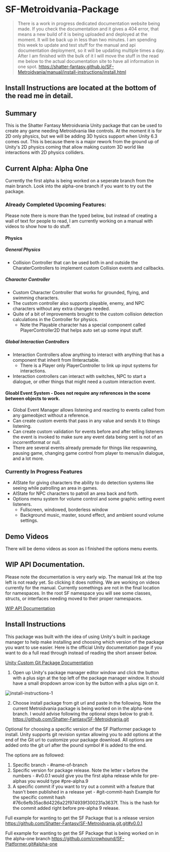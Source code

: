 # SF-Metroidvania-Package


> There is a work in progress dedicated documentation website being made. If you check the documentation and it gives a 404 error, that means a new build of it is being uploaded and deployed at the moment. It will be back up in less than two minutes.
> I am spending this week to update and test stuff for the manual and api documentation deployment, so it will be updating multiple times a day.
> After I am finished with the bulk of it I will move the stuff in the read me below to the actual documentation site to have all information in one spot.
> https://shatter-fantasy.github.io/SF-Metroidvania/manual/install-instructions/install.html

## Install Instructions are located at the bottom of the read me in detail.

## Summary 
This is the Shatter Fantasy Metroidvania Unity package that can be used to create any game needing Metroidvania like controls. 
At the moment it is for 2D only physics, but we will be adding 3D hysics support when Unity 6.3 comes out. 
This is because there is a major rework from the ground up of Unity's 2D physics coming that allow making custom 3D world like interactions with 2D physics colliders.


## Current Alpha: Alpha One
Currently the first alpha is being worked on a seperate branch from the main branch. 
Look into the alpha-one branch if you want to try out the package. 


### Already Completed Upcoming Features:
Please note there is more than the typed below, but instead of creating a wall of text for people to read, I am currently working on a manual with videos to show how to do stuff.

#### Physics

##### General Physics
- Collision Controller that can be used both in and outside the CharaterControllers to implement custom Collision events and callbacks.
##### Character Controller
- Custom Character Controller that works for grounded, flying, and swimming characters.
- The custom controller also supports playable, enemy, and NPC characters without any extra changes needed.
- Quite of a bit of improvements brought to the custom collision detection calculations in the Controller for physics.
  - Note the Playable character has a special component called PlayerController2D that helps auto set up some input stuff.

##### Global Interaction Controllers
- Interaction Controllers allow anything to interact with anything that has a component that inherit from IInteractable.
  - There is a Player only PlayerController to link up input systems for interactions.
- Interaction controllers can interact with switches, NPC to start a dialogue, or other things that might need a custom interaction event.

#### Gloabl Event System - Does not require any references in the scene between objects to work.
- Global Event Manager allows listening and reacting to events called from any gameobject without a reference.
- Can create custom events that pass in any value and sends it to things listening.
- Can create custom validation for events before and after telling listeners the event is invoked to make sure any event data being sent is not of an incorrentformat or null.
- There are several events already premade for things like respawning, pausing game, changing game control from player to menus/in dialogue, and a lot more.

### Currently In Progress Features
- AIState for giving characters the ability to do detection systems like seeing while patrolling an area in games.
- AIState for NPC characters to patroll an area back and forth.
- Options menu system for volume control and some graphic setting event listeners.
   - Fullscreen, windowed, borderless window
   - Background music, master, sound effect, and ambient sound volume settings.

## Demo Videos
There will be demo videos as soon as I finished the options menu events.

## WIP API Documentation.
Please note the documentation is very early wip. The manual link at the top left is not ready yet. So clicking it does nothing. We are working on videos currently for the manual. 
Currently somethings are not in the final location for namespaces. In the root SF namespace you will see some classes, structs, or interfaces needing moved to their proper namespaces.

[WIP API Documentation](https://shatter-fantasy.github.io/SF-Metroidvania/api/SF.Characters.Controllers.Controller2D.html)

## Install Instructions
This package was built with the idea of using Unity's built in package manager to help make installing and choosing which version of the package you want to use easier.
Here is the official Unity documentation page if you want to do a full read through instead of reading the short answer below.

[Unity Custom Git Package Documentation](https://docs.unity3d.com/6000.0/Documentation/Manual/upm-git.html#extended)

1. Open up Unity's package manager editor window and click the button with a plus sign at the top left of the package manager window. It should have a small dropdown arrow icon by the button with a plus sign on it.

![install-instructions-1](https://github.com/user-attachments/assets/de316cc8-5498-4496-b702-221b6f2b73f7)

   
2. Choose install package from git url and paste in the following.
Note the current Metroidvania package is being worked on in the alpha-one branch. I would advise following the optional steps below to grab it.
https://github.com/Shatter-Fantasy/SF-Metroidvania.git

Optional for choosing a specific version of the SF Platformer package to install.
Unity supports git revision syntax allowing you to add options at the end of the Git url to customize your package download.
All options are added onto the git url after the pound symbol # is added to the end.

The options are as followed:
1. Specific branch  - #name-of-branch
2. Specific version for package release. Note the letter v before the numbers - #v0.0.1 would give you the first alpha release while for pre-alphas you would type #pre-alpha.9
3. A specific commit if you want to try out a commit with a feature that hasn't been published in a release yet - #git-commit-hash
Example for the specific commit hash #76c6efb35ac8d4226a22f974939f300231a3637f. This is the hash for the commit added right before pre-alpha 9 release.

Full example for wanting to get the SF Package that is a release version
https://github.com/Shatter-Fantasy/SF-Metroidvania.git.git#v0.0.1

Full example for wanting to get the SF Package that is being worked on in the alpha-one branch
https://github.com/crowhound/SF-Platformer.git#alpha-one

